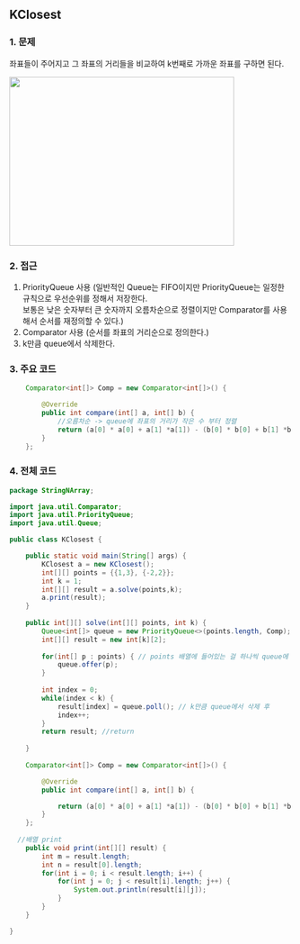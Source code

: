 ## KClosest 

### 1. 문제

좌표들이 주어지고 그 좌표의 거리들을 비교하여 k번째로 가까운 좌표를 구하면 된다.

<img src = "https://user-images.githubusercontent.com/68332512/100535065-d65f1b00-3258-11eb-8944-fb40c33ca4ef.PNG" width = "400" height = "300">

### 2. 접근
1) PriorityQueue 사용 
(일반적인 Queue는 FIFO이지만 PriorityQueue는 일정한 규칙으로 우선순위를 정해서 저장한다. <br>
보통은 낮은 숫자부터 큰 숫자까지 오름차순으로 정렬이지만 Comparator를 사용해서 순서를 재정의할 수 있다.)
2) Comparator 사용
(순서를 좌표의 거리순으로 정의한다.)
3) k만큼 queue에서 삭제한다.

### 3. 주요 코드
```java
	Comparator<int[]> Comp = new Comparator<int[]>() {

		@Override
		public int compare(int[] a, int[] b) {
			//오름차순 -> queue에 좌표의 거리가 작은 수 부터 정렬
			return (a[0] * a[0] + a[1] *a[1]) - (b[0] * b[0] + b[1] *b[1]);
		}
	};
```

### 4. 전체 코드
```java
package StringNArray;

import java.util.Comparator;
import java.util.PriorityQueue;
import java.util.Queue;

public class KClosest {

	public static void main(String[] args) {
		KClosest a = new KClosest();
		int[][] points = {{1,3}, {-2,2}};
		int k = 1;
		int[][] result = a.solve(points,k);
		a.print(result);
	}
	
	public int[][] solve(int[][] points, int k) {
		Queue<int[]> queue = new PriorityQueue<>(points.length, Comp);
		int[][] result = new int[k][2];
		
		for(int[] p : points) { // points 배열에 들어있는 걸 하나씩 queue에 저장 {1,3}, {-2, 2}
			queue.offer(p);
		}
		
		int index = 0;
		while(index < k) {
			result[index] = queue.poll(); // k만큼 queue에서 삭제 후
			index++;
		}
		return result; //return
				
	}
	
	Comparator<int[]> Comp = new Comparator<int[]>() {

		@Override
		public int compare(int[] a, int[] b) {

			return (a[0] * a[0] + a[1] *a[1]) - (b[0] * b[0] + b[1] *b[1]);
		}
	};
	
  //배열 print
	public void print(int[][] result) {
		int m = result.length;
		int n = result[0].length;
		for(int i = 0; i < result.length; i++) {
			for(int j = 0; j < result[i].length; j++) {
				System.out.println(result[i][j]);
			}
		}
	}

}
```
